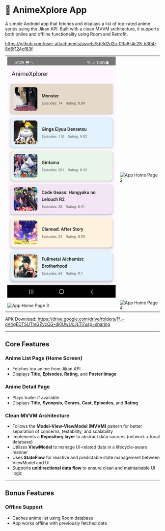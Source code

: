 # 📱 AnimeXplore App

A simple Android app that fetches and displays a list of top-rated anime series using the Jikan API. Built with a clean MVVM architecture, it supports both online and offline functionality using Room and Retrofit.

https://github.com/user-attachments/assets/5b3d2d2a-03a6-4c28-b304-8d6f124cf83f
<table>
  <tr>
    <td><img src="https://raw.githubusercontent.com/SushantRathore/AnimeXplore/ae82084ea93994a8501ce9be373da1b7dff566bc/HomePage1.png" alt="App Home Page 1" width="400" /></td>
    <td><img src="https://github.com/user-attachments/assets/365109f0-0772-4517-baf1-730d3d244149" alt="App Home Page 2" width="400" /></td>
  </tr>
  <tr>
    <td><img src="https://github.com/user-attachments/assets/2211e596-45b4-43a3-a35e-f0f776890bec" alt="App Home Page 3" width="400" /></td>
    <td><img src="https://github.com/user-attachments/assets/c49f2809-a57a-4a90-9350-ff07cbdd4747" alt="App Home Page 4" width="400" /></td>
  </tr>
</table>

APK Download:
https://drive.google.com/drive/folders/1f_-oV4gEDTSUTmGZvcQG-dj0UwUcJLTi?usp=sharing





---

## Core Features

###  Anime List Page (Home Screen)

- Fetches top anime from Jikan API  
- Displays **Title**, **Episodes**, **Rating**, and **Poster Image**

###  Anime Detail Page

- Plays trailer if available  
- Displays **Title**, **Synopsis**, **Genres**, **Cast**, **Episodes**, and **Rating**

### Clean MVVM Architecture

- Follows the **Model-View-ViewModel (MVVM)** pattern for better separation of concerns, testability, and scalability  
- Implements a **Repository layer** to abstract data sources (network + local database)  
- Utilizes **ViewModel** to manage UI-related data in a lifecycle-aware manner  
- Uses **StateFlow** for reactive and predictable state management between ViewModel and UI  
- Supports **unidirectional data flow** to ensure clean and maintainable UI logic


---

## Bonus Features

###  Offline Support

- Caches anime list using Room database  
- App works offline with previously fetched data



